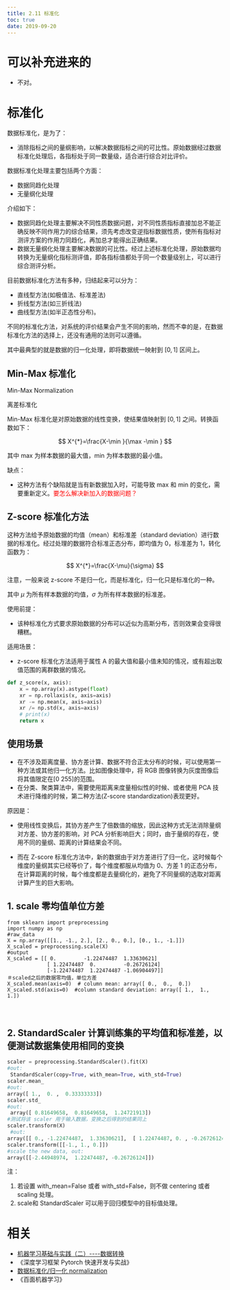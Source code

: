 ```yaml
---
title: 2.11 标准化
toc: true
date: 2019-09-20
---
```

# 可以补充进来的

- 不对。


# 标准化



数据标准化，是为了：

- 消除指标之间的量纲影响，以解决数据指标之间的可比性。原始数据经过数据标准化处理后，各指标处于同一数量级，适合进行综合对比评价。


数据标准化处理主要包括两个方面：

- 数据同趋化处理
- 无量纲化处理

介绍如下：

- 数据同趋化处理主要解决不同性质数据问题，对不同性质指标直接加总不能正确反映不同作用力的综合结果，须先考虑改变逆指标数据性质，使所有指标对测评方案的作用力同趋化，再加总才能得出正确结果。
- 数据无量纲化处理主要解决数据的可比性。经过上述标准化处理，原始数据均转换为无量纲化指标测评值，即各指标值都处于同一个数量级别上，可以进行综合测评分析。


目前数据标准化方法有多种，归结起来可以分为：

- 直线型方法(如极值法、标准差法)
- 折线型方法(如三折线法)
- 曲线型方法(如半正态性分布)。

不同的标准化方法，对系统的评价结果会产生不同的影响，然而不幸的是，在数据标准化方法的选择上，还没有通用的法则可以遵循。

其中最典型的就是数据的归一化处理，即将数据统一映射到 $[0,1]$ 区间上。







## Min-Max 标准化

Min-Max Normalization

离差标准化

Min-Max 标准化是对原始数据的线性变换，使结果值映射到 $[0, 1]$ 之间。转换函数如下：

$$
X^{*}=\frac{X-\min }{\max -\min }
$$

其中 max 为样本数据的最大值，min 为样本数据的最小值。

缺点：

- 这种方法有个缺陷就是当有新数据加入时，可能导致 max 和 min 的变化，需要重新定义。<span style="color:red;">要怎么解决新加入的数据问题？</span>

## Z-score 标准化方法

这种方法给予原始数据的均值（mean）和标准差（standard deviation）进行数据的标准化。经过处理的数据符合标准正态分布，即均值为 $0$，标准差为 $1$，转化函数为：


$$
X^{*}=\frac{X-\mu}{\sigma}
$$

注意，一般来说 z-score 不是归一化，而是标准化，归一化只是标准化的一种。

其中 $\mu$ 为所有样本数据的均值，$\sigma$ 为所有样本数据的标准差。


使用前提：

- 该种标准化方式要求原始数据的分布可以近似为高斯分布，否则效果会变得很糟糕。

适用场景：

- z-score 标准化方法适用于属性 A 的最大值和最小值未知的情况，或有超出取值范围的离群数据的情况。


```py
def z_score(x, axis):
​    x = np.array(x).astype(float)
​    xr = np.rollaxis(x, axis=axis)
​    xr -= np.mean(x, axis=axis)
​    xr /= np.std(x, axis=axis)
​    # print(x)
​    return x
```

## 使用场景

- 在不涉及距离度量、协方差计算、数据不符合正太分布的时候，可以使用第一种方法或其他归一化方法。比如图像处理中，将 RGB 图像转换为灰度图像后将其值限定在[0 255]的范围。
- 在分类、聚类算法中，需要使用距离来度量相似性的时候、或者使用 PCA 技术进行降维的时候，第二种方法(Z-score standardization)表现更好。


原因是：

- 使用线性变换后，其协方差产生了倍数值的缩放，因此这种方式无法消除量纲对方差、协方差的影响，对 PCA 分析影响巨大；同时，由于量纲的存在，使用不同的量纲、距离的计算结果会不同。

- 而在 Z-score 标准化方法中，新的数据由于对方差进行了归一化，这时候每个维度的量纲其实已经等价了，每个维度都服从均值为 0、方差 1 的正态分布，在计算距离的时候，每个维度都是去量纲化的，避免了不同量纲的选取对距离计算产生的巨大影响。








## 1. scale 零均值单位方差


```
from sklearn import preprocessing
import numpy as np
#raw_data
X = np.array([[1., -1., 2.], [2., 0., 0.], [0., 1., -1.]])
X_scaled = preprocessing.scale(X)
#output
X_scaled = [[ 0.         -1.22474487  1.33630621]
             [ 1.22474487  0.         -0.26726124]
             [-1.22474487  1.22474487 -1.06904497]]
＃scaled之后的数据零均值，单位方差
X_scaled.mean(axis=0)  # column mean: array([ 0.,  0.,  0.])
X_scaled.std(axis=0)  #column standard deviation: array([ 1.,  1.,  1.])
```


　

## 2. StandardScaler 计算训练集的平均值和标准差，以便测试数据集使用相同的变换


```py
scaler = preprocessing.StandardScaler().fit(X)
#out:
 StandardScaler(copy=True, with_mean=True, with_std=True)
scaler.mean_
#out:
array([ 1.,  0. ,  0.33333333])
scaler.std_
#out:
 array([ 0.81649658,  0.81649658,  1.24721913])
#测试将该 scaler 用于输入数据，变换之后得到的结果同上
scaler.transform(X)
 #out:
array([[ 0., -1.22474487,  1.33630621],  [ 1.22474487, 0. , -0.26726124],  [-1.22474487,1.22474487, -1.06904497]])
scaler.transform([[-1., 1., 0.]])
#scale the new data, out:
array([[-2.44948974,  1.22474487, -0.26726124]])
```

注：

1. 若设置 with_mean=False 或者 with_std=False，则不做 centering 或者 scaling 处理。
2. scale和 StandardScaler 可以用于回归模型中的目标值处理。



# 相关

- [机器学习基础与实践（二）----数据转换](https://www.cnblogs.com/charlotte77/p/5622325.html)
- 《深度学习框架 Pytorch 快速开发与实战》
- [数据标准化/归一化 normalization](https://blog.csdn.net/pipisorry/article/details/52247379)
- 《百面机器学习》

